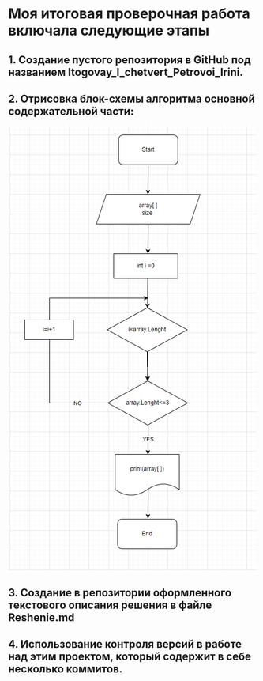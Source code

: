 # **Моя итоговая проверочная работа включала следующие этапы**  

## 1. Создание пустого репозитория в GitHub под названием **Itogovay_I_chetvert_Petrovoi_Irini**.
  
## 2. Отрисовка блок-схемы алгоритма основной содержательной части:
![block-shema](Block-shema.jpeg)  

## 3. Создание в репозитории оформленного текстового описания решения в файле **Reshenie.md**

## 4. Использование контроля версий в работе над этим проектом, который содержит в себе несколько коммитов.

